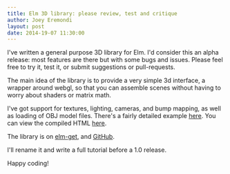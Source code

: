 ```yaml
---
title: Elm 3D library: please review, test and critique
author: Joey Eremondi
layout: post
date: 2014-19-07 11:30:00
---
```



I've written a general purpose 3D library for Elm.
I'd consider this an alpha release: most features are there but with some bugs and issues.
Please feel free to try it, test it, or submit suggestions or pull-requests.

The main idea of the library is to provide a very simple 3d interface, a wrapper around webgl,
so that you can assemble scenes without having to worry about shaders or matrix math.

I've got support for textures, lighting, cameras, and bump mapping,
as well as loading of OBJ model files.
There's a fairly detailed example [here](https://github.com/JoeyEremondi/ElmObjParser/blob/master/ObjTest.elm).
You can view the compiled HTML [here](http://eremondi.com/ElmObjParser/ObjTest.html).

The library is on [elm-get](http://library.elm-lang.org/catalog/JoeyEremondi-ElmObjParser/0.4.1),
and [GitHub](https://github.com/JoeyEremondi/ElmObjParser). 

I'll rename it and write a full tutorial before a 1.0 release.

Happy coding!
